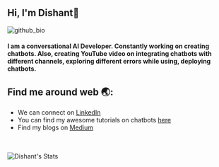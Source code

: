 ## Hi, I'm Dishant👋


![github_bio](https://user-images.githubusercontent.com/57827233/118358022-94bdf480-b59a-11eb-825a-b4a6e77183f3.png)

<h4>
  I am a conversational AI Developer. Constantly working on creating chatbots. Also, creating YouTube video on integrating chatbots with different channels, exploring different errors while using, deploying chatbots.
  </h4>

## Find me around web 🌏:
 - We can connect on <a href="https://www.linkedin.com/in/dishant-gandhi">LinkedIn</a><br>
 - You can find my awesome tutorials on chatbots <a href="https://www.youtube.com/channel/UCeLjtIGPExUN80nZJVJ8izQ">here</a><br>
 - Find my blogs on <a href="https://medium.com/@dishant_gandhi">Medium</a><br>

<br><br>
![Dishant's Stats](https://github-readme-stats.vercel.app/api?username=horizon733&show_icons=true&hide_border=true&theme=dracula)
